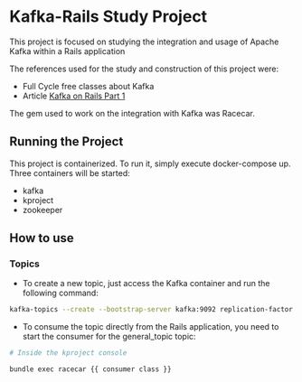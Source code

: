 # Kafka-Rails Study Project

This project is focused on studying the integration and usage of Apache Kafka within a Rails application

The references used for the study and construction of this project were:

* Full Cycle free classes about Kafka
* Article [Kafka on Rails Part 1](https://mensfeld.pl/2017/11/kafka-on-rails-using-kafka-with-ruby-on-rails-part-1-kafka-basics-and-its-advantages/)

The gem used to work on the integration with Kafka was Racecar.

## Running the Project

This project is containerized. To run it, simply execute docker-compose up. Three containers will be started:

* kafka
* kproject
* zookeeper

## How to use

### Topics

* To create a new topic, just access the Kafka container and run the following command:

```bash
kafka-topics --create --bootstrap-server kafka:9092 replication-factor 1 --partitions 1 --topic general_topic
```

* To consume the topic directly from the Rails application, you need to start the consumer for the general_topic topic:

```bash
# Inside the kproject console

bundle exec racecar {{ consumer class }}
```
